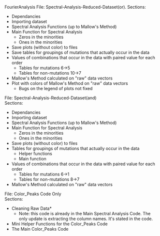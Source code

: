 FourierAnalysis 
File: Spectral-Analysis-Reduced-Dataset(or). 
Sections:  
  - Dependancies 
  - Importing dataset  
  - Spectral Analysis Functions (up to Mallow's Method)  
  - Main Function for Spectral Analysis   
    - Zeros in the minorities  
    - Ones in the minorities  
  - Save plots (without color) to files  
  - Save tables for groupings of mutations that actually occur in the data   
  - Values of combinations that occur in the data with paired value for each order  
    - Tables for mutations 6->5  
    - Tables for non-mutations 10->7  
  - Mallow's Method calculated on "raw" data vectors  
  - Plot with colors of Mallow's Method on "raw" data vectors  
    - Bugs on the legend of plots not fixed  
      
File: Spectral-Analysis-Reduced-Dataset(and)  
Sections:   
  - Dependancies  
  - Importing dataset   
  - Spectral Analysis Functions (up to Mallow's Method)  
  - Main Function for Spectral Analysis  
    - Zeros in the minorities  
    - Ones in the minorities  
  - Save plots (without color) to files  
  - Tables for groupings of mutations that actually occur in the data   
    - Helper functions  
    - Main function  
  - Values of combinations that occur in the data with paired value for each order  
    - Tables for mutations 6->1  
    - Tables for non-mutations 8->7  
  - Mallow's Method calculated on "raw" data vectors  
  
File: Color_Peaks Code Only  
Sections:   
  - Cleaning Raw Data*  
    - Note: this code is already in the Main Spectral Analysis Code. The only update is extracting the column names. It's   stated in the code.   
  - Mini Helper Functions for the Color_Peaks Code  
  - The Main Color_Peaks Code  
